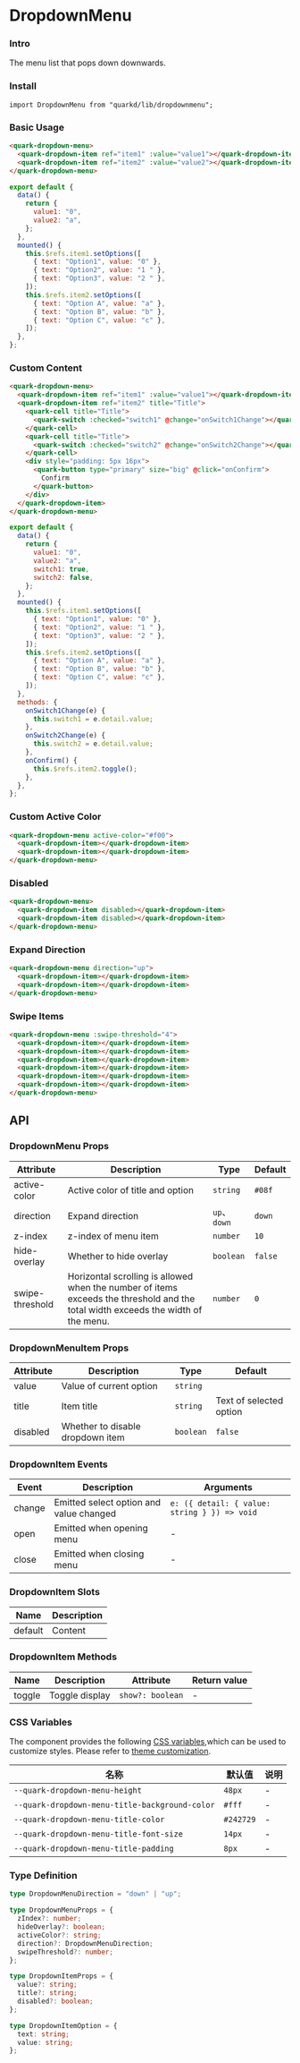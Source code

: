 # DropdownMenu

### Intro

The menu list that pops down downwards.

### Install

```tsx
import DropdownMenu from "quarkd/lib/dropdownmenu";
```

### Basic Usage

```html
<quark-dropdown-menu>
  <quark-dropdown-item ref="item1" :value="value1"></quark-dropdown-item>
  <quark-dropdown-item ref="item2" :value="value2"></quark-dropdown-item>
</quark-dropdown-menu>
```

```js
export default {
  data() {
    return {
      value1: "0",
      value2: "a",
    };
  },
  mounted() {
    this.$refs.item1.setOptions([
      { text: "Option1", value: "0" },
      { text: "Option2", value: "1 " },
      { text: "Option3", value: "2 " },
    ]);
    this.$refs.item2.setOptions([
      { text: "Option A", value: "a" },
      { text: "Option B", value: "b" },
      { text: "Option C", value: "c" },
    ]);
  },
};
```

### Custom Content

```html
<quark-dropdown-menu>
  <quark-dropdown-item ref="item1" :value="value1"></quark-dropdown-item>
  <quark-dropdown-item ref="item2" title="Title">
    <quark-cell title="Title">
      <quark-switch :checked="switch1" @change="onSwitch1Change"></quark-switch>
    </quark-cell>
    <quark-cell title="Title">
      <quark-switch :checked="switch2" @change="onSwitch2Change"></quark-switch>
    </quark-cell>
    <div style="padding: 5px 16px">
      <quark-button type="primary" size="big" @click="onConfirm">
        Confirm
      </quark-button>
    </div>
  </quark-dropdown-item>
</quark-dropdown-menu>
```

```js
export default {
  data() {
    return {
      value1: "0",
      value2: "a",
      switch1: true,
      switch2: false,
    };
  },
  mounted() {
    this.$refs.item1.setOptions([
      { text: "Option1", value: "0" },
      { text: "Option2", value: "1 " },
      { text: "Option3", value: "2 " },
    ]);
    this.$refs.item2.setOptions([
      { text: "Option A", value: "a" },
      { text: "Option B", value: "b" },
      { text: "Option C", value: "c" },
    ]);
  },
  methods: {
    onSwitch1Change(e) {
      this.switch1 = e.detail.value;
    },
    onSwitch2Change(e) {
      this.switch2 = e.detail.value;
    },
    onConfirm() {
      this.$refs.item2.toggle();
    },
  },
};
```

### Custom Active Color

```html
<quark-dropdown-menu active-color="#f00">
  <quark-dropdown-item></quark-dropdown-item>
  <quark-dropdown-item></quark-dropdown-item>
</quark-dropdown-menu>
```

### Disabled

```html
<quark-dropdown-menu>
  <quark-dropdown-item disabled></quark-dropdown-item>
  <quark-dropdown-item disabled></quark-dropdown-item>
</quark-dropdown-menu>
```

### Expand Direction

```html
<quark-dropdown-menu direction="up">
  <quark-dropdown-item></quark-dropdown-item>
  <quark-dropdown-item></quark-dropdown-item>
</quark-dropdown-menu>
```

### Swipe Items

```html
<quark-dropdown-menu :swipe-threshold="4">
  <quark-dropdown-item></quark-dropdown-item>
  <quark-dropdown-item></quark-dropdown-item>
  <quark-dropdown-item></quark-dropdown-item>
  <quark-dropdown-item></quark-dropdown-item>
  <quark-dropdown-item></quark-dropdown-item>
  <quark-dropdown-item></quark-dropdown-item>
</quark-dropdown-menu>
```

## API

### DropdownMenu Props

| Attribute       | Description                                                                                                                       | Type         | Default |
| --------------- | --------------------------------------------------------------------------------------------------------------------------------- | ------------ | ------- |
| active-color    | Active color of title and option                                                                                                  | `string`     | `#08f`  |
| direction       | Expand direction                                                                                                                  | `up`、`down` | `down`  |
| z-index         | z-index of menu item                                                                                                              | `number`     | `10`    |
| hide-overlay    | Whether to hide overlay                                                                                                           | `boolean`    | `false` |
| swipe-threshold | Horizontal scrolling is allowed when the number of items exceeds the threshold and the total width exceeds the width of the menu. | `number`     | `0`     |

### DropdownMenuItem Props

| Attribute | Description                      | Type      | Default                 |
| --------- | -------------------------------- | --------- | ----------------------- |
| value     | Value of current option          | `string`  |                         |
| title     | Item title                       | `string`  | Text of selected option |
| disabled  | Whether to disable dropdown item | `boolean` | `false`                 |

### DropdownItem Events

| Event  | Description                             | Arguments                                    |
| ------ | --------------------------------------- | -------------------------------------------- |
| change | Emitted select option and value changed | `e: ({ detail: { value: string } }) => void` |
| open   | Emitted when opening menu               | -                                            |
| close  | Emitted when closing menu               | -                                            |

### DropdownItem Slots

| Name    | Description |
| ------- | ----------- |
| default | Content     |

### DropdownItem Methods

| Name   | Description    | Attribute        | Return value |
| ------ | -------------- | ---------------- | ------------ |
| toggle | Toggle display | `show?: boolean` | -            |

### CSS Variables

The component provides the following [CSS variables](https://developer.mozilla.org/zh-CN/docs/Web/CSS/Using_CSS_custom_properties),which can be used to customize styles. Please refer to [theme customization](#/zh-CN/guide/theme).

| 名称                                           | 默认值    | 说明 |
| ---------------------------------------------- | --------- | ---- |
| `--quark-dropdown-menu-height`                 | `48px`    | -    |
| `--quark-dropdown-menu-title-background-color` | `#fff`    | -    |
| `--quark-dropdown-menu-title-color`            | `#242729` | -    |
| `--quark-dropdown-menu-title-font-size`        | `14px`    | -    |
| `--quark-dropdown-menu-title-padding`          | `8px`     | -    |

### Type Definition

```ts
type DropdownMenuDirection = "down" | "up";

type DropdownMenuProps = {
  zIndex?: number;
  hideOverlay?: boolean;
  activeColor?: string;
  direction?: DropdownMenuDirection;
  swipeThreshold?: number;
};

type DropdownItemProps = {
  value?: string;
  title?: string;
  disabled?: boolean;
};

type DropdownItemOption = {
  text: string;
  value: string;
};
```
